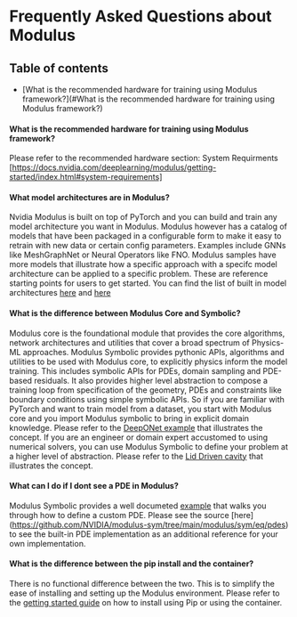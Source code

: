 # Frequently Asked Questions about Modulus

## Table of contents
- [What is the recommended hardware for training using Modulus framework?](#What is the recommended hardware for training using Modulus framework?)


#### What is the recommended hardware for training using Modulus framework?
Please refer to the recommended hardware section: System Requirments [https://docs.nvidia.com/deeplearning/modulus/getting-started/index.html#system-requirements]

#### What model architectures are in Modulus?
Nvidia Modulus is built on top of PyTorch and you can build and train any model architecture you want in Modulus. Modulus however has a catalog of models that have been packaged in a configurable form to make it easy to retrain with new data or certain config parameters. Examples include GNNs like MeshGraphNet or Neural Operators like FNO.
Modulus samples have more models that illustrate how a specific approach with a specifc model architecture can be applied to a specific problem. These are reference starting points for users to get started.
You can find the list of built in model architectures [here](https://github.com/NVIDIA/modulus/tree/main/modulus/models) and [here](https://github.com/NVIDIA/modulus-sym/tree/main/modulus/sym/models)

#### What is the difference between Modulus Core and Symbolic?
Modulus core is the foundational module that provides the core algorithms, network architectures and utilities that cover a broad spectrum of Physics-ML approaches. Modulus Symbolic provides pythonic APIs, algorithms and utilities to be used with Modulus core, to explicitly physics inform the model training. This includes symbolic APIs for PDEs, domain sampling and PDE-based residuals. It also provides higher level abstraction to compose a training loop from specification of the geometry, PDEs and constraints like boundary conditions using simple symbolic APIs. 
So if you are familiar with PyTorch and want to train model from a dataset, you start with Modulus core and you import Modulus symbolic to bring in explicit domain knowledge. Please refer to the [DeepONet example](https://github.com/modulus/tree/main/examples/cfd/darcy_deeponet_physics) that illustrates the concept. 
If you are an engineer or domain expert accustomed to using numerical solvers, you can use Modulus Symbolic to define your problem at a higher level of abstraction. Please refer to the [Lid Driven cavity](https://docs.nvidia.com/deeplearning/modulus/modulus-sym/user_guide/basics/lid_driven_cavity_flow.html) that illustrates the concept.

#### What can I do if I dont see a PDE in Modulus?
Modulus Symbolic provides a well documeted [example](https://docs.nvidia.com/deeplearning/modulus/modulus-sym/user_guide/foundational/1d_wave_equation.html#writing-custom-pdes-and-boundary-initial-conditions) that walks you through how to define a custom PDE. Please see the source [here] (https://github.com/NVIDIA/modulus-sym/tree/main/modulus/sym/eq/pdes) to see the built-in PDE implementation as an additional reference for your own implementation.

#### What is the difference between the pip install and the container?
There is no functional difference between the two. This is to simplify the ease of installing and setting up the Modulus environment. Please refer to the [getting started guide](https://docs.nvidia.com/deeplearning/modulus/getting-started/index.html#modulus-with-docker-image-recommended) on how to install using Pip or using the container.


